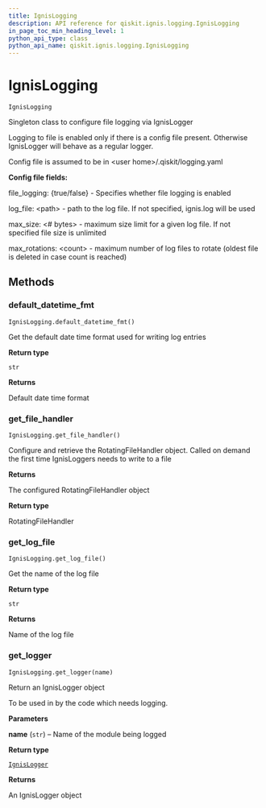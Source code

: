 ```yaml
---
title: IgnisLogging
description: API reference for qiskit.ignis.logging.IgnisLogging
in_page_toc_min_heading_level: 1
python_api_type: class
python_api_name: qiskit.ignis.logging.IgnisLogging
---
```


# IgnisLogging

<span id="qiskit.ignis.logging.IgnisLogging" />

`IgnisLogging`

Singleton class to configure file logging via IgnisLogger

Logging to file is enabled only if there is a config file present. Otherwise IgnisLogger will behave as a regular logger.

Config file is assumed to be in \<user home>/.qiskit/logging.yaml

**Config file fields:**

file\_logging: \{true/false} - Specifies whether file logging is enabled

log\_file: \<path> - path to the log file. If not specified, ignis.log will be used

max\_size: \<# bytes> - maximum size limit for a given log file. If not specified file size is unlimited

max\_rotations: \<count> - maximum number of log files to rotate (oldest file is deleted in case count is reached)

## Methods

### default\_datetime\_fmt

<span id="qiskit.ignis.logging.IgnisLogging.default_datetime_fmt" />

`IgnisLogging.default_datetime_fmt()`

Get the default date time format used for writing log entries

**Return type**

`str`

**Returns**

Default date time format

### get\_file\_handler

<span id="qiskit.ignis.logging.IgnisLogging.get_file_handler" />

`IgnisLogging.get_file_handler()`

Configure and retrieve the RotatingFileHandler object. Called on demand the first time IgnisLoggers needs to write to a file

**Returns**

The configured RotatingFileHandler object

**Return type**

RotatingFileHandler

### get\_log\_file

<span id="qiskit.ignis.logging.IgnisLogging.get_log_file" />

`IgnisLogging.get_log_file()`

Get the name of the log file

**Return type**

`str`

**Returns**

Name of the log file

### get\_logger

<span id="qiskit.ignis.logging.IgnisLogging.get_logger" />

`IgnisLogging.get_logger(name)`

Return an IgnisLogger object

To be used in by the code which needs logging.

**Parameters**

**name** (`str`) – Name of the module being logged

**Return type**

[`IgnisLogger`](qiskit.ignis.logging.IgnisLogger "qiskit.ignis.logging.ignis_logging.IgnisLogger")

**Returns**

An IgnisLogger object

